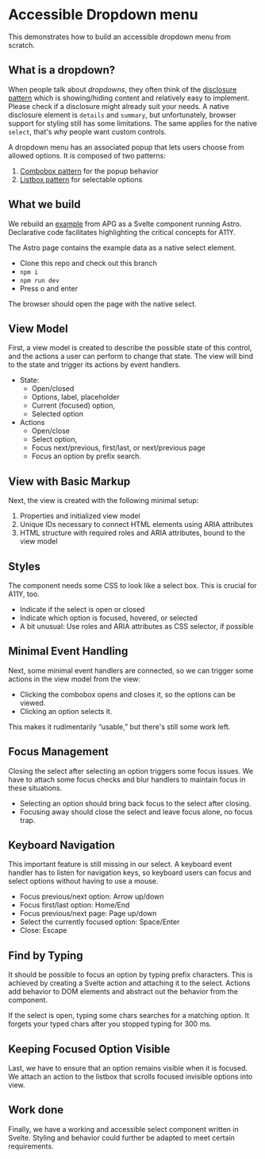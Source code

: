 # Accessible Dropdown menu

This demonstrates how to build an accessible dropdown menu from scratch.

## What is a dropdown?

When people talk about _dropdowns_, they often think of the [disclosure pattern] which is showing/hiding content and relatively easy to implement.
Please check if a disclosure might already suit your needs.
A native disclosure element is `details` and `summary`, but unfortunately, browser support for styling still has some limitations.
The same applies for the native `select`, that's why people want custom controls.

A dropdown menu has an associated popup that lets users choose from allowed options. It is composed of two patterns:

1. [Combobox pattern] for the popup behavior
2. [Listbox pattern] for selectable options

[combobox pattern]: https://www.w3.org/WAI/ARIA/apg/patterns/combobox/
[disclosure pattern]: https://www.w3.org/WAI/ARIA/apg/patterns/disclosure/
[listbox pattern]: https://www.w3.org/WAI/ARIA/apg/patterns/listbox/

## What we build

We rebuild an [example] from APG as a Svelte component running Astro.
Declarative code facilitates highlighting the critical concepts for A11Y.

The Astro page contains the example data as a native select element.

- Clone this repo and check out this branch
- `npm i`
- `npm run dev`
- Press o and enter

The browser should open the page with the native select.

[example]: https://www.w3.org/WAI/ARIA/apg/patterns/combobox/examples/combobox-select-only/

## View Model

First, a view model is created to describe the possible state of this control, and the actions a user can perform to change that state.
The view will bind to the state and trigger its actions by event handlers.

- State:
  - Open/closed
  - Options, label, placeholder
  - Current (focused) option,
  - Selected option
- Actions
  - Open/close
  - Select option,
  - Focus next/previous, first/last, or next/previous page
  - Focus an option by prefix search.

## View with Basic Markup

Next, the view is created with the following minimal setup:

1. Properties and initialized view model
2. Unique IDs necessary to connect HTML elements using ARIA attributes
3. HTML structure with required roles and ARIA attributes, bound to the view model

## Styles

The component needs some CSS to look like a select box.
This is crucial for A11Y, too.

- Indicate if the select is open or closed
- Indicate which option is focused, hovered, or selected
- A bit unusual: Use roles and ARIA attributes as CSS selector, if possible

## Minimal Event Handling

Next, some minimal event handlers are connected, so we can trigger some actions in the view model from the view:

- Clicking the combobox opens and closes it, so the options can be viewed.
- Clicking an option selects it.

This makes it rudimentarily “usable,” but there's still some work left.

## Focus Management

Closing the select after selecting an option triggers some focus issues.
We have to attach some focus checks and blur handlers to maintain focus in these situations.

- Selecting an option should bring back focus to the select after closing.
- Focusing away should close the select and leave focus alone, no focus trap.

## Keyboard Navigation

This important feature is still missing in our select.
A keyboard event handler has to listen for navigation keys, so keyboard users can focus and select options without having to use a mouse.

- Focus previous/next option: Arrow up/down
- Focus first/last option: Home/End
- Focus previous/next page: Page up/down
- Select the currently focused option: Space/Enter
- Close: Escape

## Find by Typing

It should be possible to focus an option by typing prefix characters.
This is achieved by creating a Svelte action and attaching it to the select.
Actions add behavior to DOM elements and abstract out the behavior from the component.

If the select is open, typing some chars searches for a matching option.
It forgets your typed chars after you stopped typing for 300 ms.

## Keeping Focused Option Visible

Last, we have to ensure that an option remains visible when it is focused.
We attach an action to the listbox that scrolls focused invisible options into view.

## Work done

Finally, we have a working and accessible select component written in Svelte.
Styling and behavior could further be adapted to meet certain requirements.
